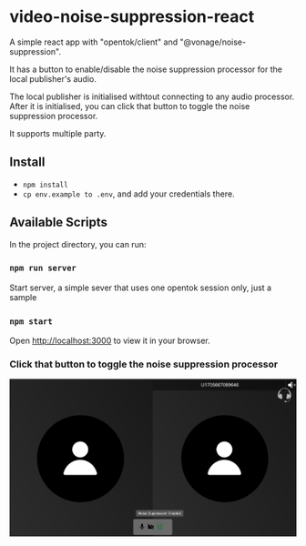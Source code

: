 # video-noise-suppression-react

A simple react app with "opentok/client" and "@vonage/noise-suppression".

It has a button to enable/disable the noise suppression processor for the local publisher's audio.

The local publisher is initialised withtout connecting to any audio processor.
After it is initialised, you can click that button to toggle the noise suppression processor.

It supports multiple party.


## Install

- `npm install`
- `cp env.example to .env`, and add your credentials there.

## Available Scripts

In the project directory, you can run:

### `npm run server`
Start server, a simple sever that uses one opentok session only, just a sample

### `npm start`

Open [http://localhost:3000](http://localhost:3000) to view it in your browser.


### Click that button to toggle the noise suppression processor
![Example Screenshot](./screenshot.png)

